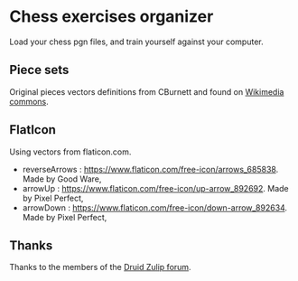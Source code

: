 # Chess exercises organizer

Load your chess pgn files, and train yourself against your computer.

Piece sets
----------

Original pieces vectors definitions from CBurnett and found on [Wikimedia commons](https://commons.wikimedia.org/wiki/Category:SVG_chess_pieces).

FlatIcon
----------

Using vectors from flaticon.com.
* reverseArrows : https://www.flaticon.com/free-icon/arrows_685838. Made by  Good Ware,
* arrowUp : https://www.flaticon.com/free-icon/up-arrow_892692. Made by Pixel Perfect,
* arrowDown : https://www.flaticon.com/free-icon/down-arrow_892634. Made by Pixel Perfect,

Thanks
---------

Thanks to the members of the [Druid Zulip forum](https://xi.zulipchat.com/#narrow/stream/255910-druid-help/topic).